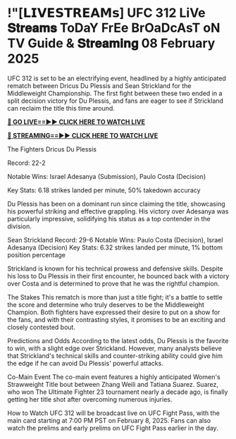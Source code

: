 # !"[𝗟𝗜𝗩𝗘𝗦𝗧𝗥𝗘𝗔𝗠𝘀] UFC 312 LiVe 𝐒𝐭𝐫𝐞𝐚𝐦𝐬 ToDaY FrEe BrOaDcAsT oN TV Guide & 𝐒𝐭𝐫𝐞𝐚𝐦𝐢𝐧𝐠 08 February 2025

UFC 312 is set to be an electrifying event, headlined by a highly anticipated rematch between Dricus Du Plessis and Sean Strickland for the Middleweight Championship. The first fight between these two ended in a split decision victory for Du Plessis, and fans are eager to see if Strickland can reclaim the title this time around.

**[🔴 GO LIVE==►► CLICK HERE TO WATCH LIVE](https://ufc312fast.blogspot.com/2025/02/all-soccer-free-hd.html)**

**[🔴 STREAMING==►► CLICK HERE TO WATCH LIVE](https://ufc312fast.blogspot.com/2025/02/all-soccer-free-hd.html)**


The Fighters
Dricus Du Plessis

Record: 22-2

Notable Wins: Israel Adesanya (Submission), Paulo Costa (Decision)

Key Stats: 6.18 strikes landed per minute, 50% takedown accuracy

Du Plessis has been on a dominant run since claiming the title, showcasing his powerful striking and effective grappling. His victory over Adesanya was particularly impressive, solidifying his status as a top contender in the division.

Sean Strickland
Record: 29-6
Notable Wins: Paulo Costa (Decision), Israel Adesanya (Decision)
Key Stats: 6.32 strikes landed per minute, 1% bottom position percentage

Strickland is known for his technical prowess and defensive skills. Despite his loss to Du Plessis in their first encounter, he bounced back with a victory over Costa and is determined to prove that he was the rightful champion.

The Stakes
This rematch is more than just a title fight; it's a battle to settle the score and determine who truly deserves to be the Middleweight Champion. Both fighters have expressed their desire to put on a show for the fans, and with their contrasting styles, it promises to be an exciting and closely contested bout.

Predictions and Odds
According to the latest odds, Du Plessis is the favorite to win, with a slight edge over Strickland. However, many analysts believe that Strickland's technical skills and counter-striking ability could give him the edge if he can avoid Du Plessis' powerful attacks.

Co-Main Event
The co-main event features a highly anticipated Women's Strawweight Title bout between Zhang Weili and Tatiana Suarez. Suarez, who won The Ultimate Fighter 23 tournament nearly a decade ago, is finally getting her title shot after overcoming numerous injuries.

How to Watch
UFC 312 will be broadcast live on UFC Fight Pass, with the main card starting at 7:00 PM PST on February 8, 2025. Fans can also watch the prelims and early prelims on UFC Fight Pass earlier in the day.
